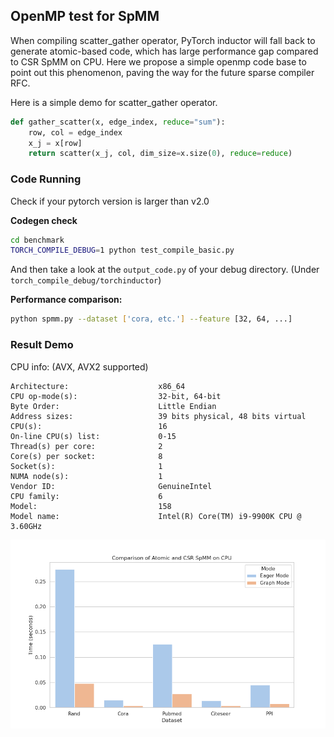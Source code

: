 ## OpenMP test for SpMM

When compiling scatter_gather operator, PyTorch inductor will fall back to generate atomic-based code, which has large performance gap compared to CSR SpMM on CPU.
Here we propose a simple openmp code base to point out this phenomenon, paving the way for the future sparse compiler RFC.

Here is a simple demo for scatter_gather operator.

```python
def gather_scatter(x, edge_index, reduce="sum"):
    row, col = edge_index
    x_j = x[row]
    return scatter(x_j, col, dim_size=x.size(0), reduce=reduce)
```

### Code Running

Check if your pytorch version is larger than v2.0

**Codegen check**

```bash
cd benchmark
TORCH_COMPILE_DEBUG=1 python test_compile_basic.py
```

And then take a look at the `output_code.py` of your debug directory. (Under `torch_compile_debug/torchinductor`)

**Performance comparison:**

```bash
python spmm.py --dataset ['cora, etc.'] --feature [32, 64, ...]
```

### Result Demo

CPU info: (AVX, AVX2 supported)

```
Architecture:                    x86_64
CPU op-mode(s):                  32-bit, 64-bit
Byte Order:                      Little Endian
Address sizes:                   39 bits physical, 48 bits virtual
CPU(s):                          16
On-line CPU(s) list:             0-15
Thread(s) per core:              2
Core(s) per socket:              8
Socket(s):                       1
NUMA node(s):                    1
Vendor ID:                       GenuineIntel
CPU family:                      6
Model:                           158
Model name:                      Intel(R) Core(TM) i9-9900K CPU @ 3.60GHz
```

![image info](./spmm.png)
